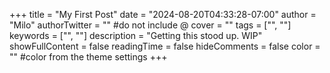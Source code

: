 +++
title = "My First Post"
date = "2024-08-20T04:33:28-07:00"
author = "Milo"
authorTwitter = "" #do not include @
cover = ""
tags = ["", ""]
keywords = ["", ""]
description = "Getting this stood up. WIP"
showFullContent = false
readingTime = false
hideComments = false
color = "" #color from the theme settings
+++
